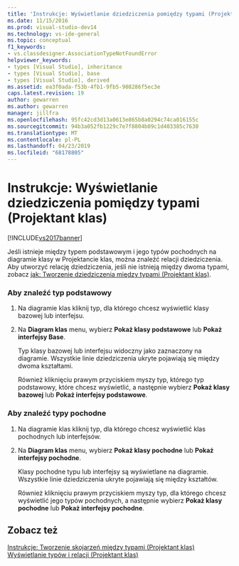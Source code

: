 ```yaml
---
title: 'Instrukcje: Wyświetlanie dziedziczenia pomiędzy typami (Projektant klas) | Dokumentacja firmy Microsoft'
ms.date: 11/15/2016
ms.prod: visual-studio-dev14
ms.technology: vs-ide-general
ms.topic: conceptual
f1_keywords:
- vs.classdesigner.AssociationTypeNotFoundError
helpviewer_keywords:
- types [Visual Studio], inheritance
- types [Visual Studio], base
- types [Visual Studio], derived
ms.assetid: ea3f0ada-f53b-4fb1-9fb5-908286f5ec3e
caps.latest.revision: 19
author: gewarren
ms.author: gewarren
manager: jillfra
ms.openlocfilehash: 95fc42cd3d13a0613e865b8a0294c74ca016155c
ms.sourcegitcommit: 94b3a052fb1229c7e7f8804b09c1d403385c7630
ms.translationtype: MT
ms.contentlocale: pl-PL
ms.lasthandoff: 04/23/2019
ms.locfileid: "68178805"
---
```

# <a name="how-to-view-inheritance-between-types-class-designer"></a>Instrukcje: Wyświetlanie dziedziczenia pomiędzy typami (Projektant klas)
[!INCLUDE[vs2017banner](../includes/vs2017banner.md)]

Jeśli istnieje między typem podstawowym i jego typów pochodnych na diagramie klasy w Projektancie klas, można znaleźć relacji dziedziczenia. Aby utworzyć relację dziedziczenia, jeśli nie istnieją między dwoma typami, zobacz [jak: Tworzenie dziedziczenia między typami (Projektant klas)](../ide/how-to-create-inheritance-between-types-class-designer.md).  
  
### <a name="to-find-the-base-type"></a>Aby znaleźć typ podstawowy  
  
1. Na diagramie klas kliknij typ, dla którego chcesz wyświetlić klasy bazowej lub interfejsu.  
  
2. Na **Diagram klas** menu, wybierz **Pokaż klasy podstawowe** lub **Pokaż interfejsy Base**.  
  
    Typ klasy bazowej lub interfejsu widoczny jako zaznaczony na diagramie. Wszystkie linie dziedziczenia ukryte pojawiają się między dwoma kształtami.  
  
   Również kliknięciu prawym przyciskiem myszy typ, którego typ podstawowy, które chcesz wyświetlić, a następnie wybierz **Pokaż klasy bazowej** lub **Pokaż interfejsy podstawowe**.  
  
### <a name="to-find-the-derived-types"></a>Aby znaleźć typy pochodne  
  
1. Na diagramie klas kliknij typ, dla którego chcesz wyświetlić klas pochodnych lub interfejsów.  
  
2. Na **Diagram klas** menu, wybierz **Pokaż klasy pochodne** lub **Pokaż interfejsy pochodne**.  
  
    Klasy pochodne typu lub interfejsy są wyświetlane na diagramie. Wszystkie linie dziedziczenia ukryte pojawiają się między kształtów.  
  
   Również kliknięciu prawym przyciskiem myszy typ, dla którego chcesz wyświetlić jego typów pochodnych, a następnie wybierz **Pokaż klasy pochodne** lub **Pokaż interfejsy pochodne**.  
  
## <a name="see-also"></a>Zobacz też  
 [Instrukcje: Tworzenie skojarzeń między typami (Projektant klas)](../ide/how-to-create-associations-between-types-class-designer.md)   
 [Wyświetlanie typów i relacji (Projektant klas)](../ide/viewing-types-and-relationships-class-designer.md)
